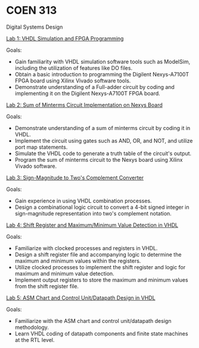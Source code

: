 # COEN 313
Digital Systems Design

[Lab 1: VHDL Simulation and FPGA Programming](https://github.com/mdkaba/COEN313/tree/main/Lab%201%20-%20COEN313)

Goals:
- Gain familiarity with VHDL simulation software tools such as ModelSim, including the utilization of features like DO files.
- Obtain a basic introduction to programming the Digilent Nexys-A7100T FPGA board using Xilinx Vivado software tools.
- Demonstrate understanding of a Full-adder circuit by coding and implementing it on the Digilent Nexys-A7100T FPGA board.

[Lab 2: Sum of Minterms Circuit Implementation on Nexys Board](https://github.com/mdkaba/COEN313/tree/main/Lab%202%20-%20COEN313)

Goals:
- Demonstrate understanding of a sum of minterms circuit by coding it in VHDL.
- Implement the circuit using gates such as AND, OR, and NOT, and utilize port map statements.
- Simulate the VHDL code to generate a truth table of the circuit's output.
- Program the sum of minterms circuit to the Nexys board using Xilinx Vivado software.

[Lab 3: Sign-Magnitude to Two's Complement Converter](https://github.com/mdkaba/COEN313/tree/main/Lab%203%20-%20COEN313)

Goals:
- Gain experience in using VHDL combination processes.
- Design a combinational logic circuit to convert a 4-bit signed integer in sign-magnitude representation into two's complement notation.


[Lab 4: Shift Register and Maximum/Minimum Value Detection in VHDL](https://github.com/mdkaba/COEN313/tree/main/Lab%204%20-%20COEN313)

Goals:
- Familiarize with clocked processes and registers in VHDL.
- Design a shift register file and accompanying logic to determine the maximum and minimum values within the registers.
- Utilize clocked processes to implement the shift register and logic for maximum and minimum value detection.
- Implement output registers to store the maximum and minimum values from the shift register file.

[Lab 5: ASM Chart and Control Unit/Datapath Design in VHDL](https://github.com/mdkaba/COEN313/tree/main/Lab%205%20-%20COEN313)

Goals:
- Familiarize with the ASM chart and control unit/datapath design methodology.
- Learn VHDL coding of datapath components and finite state machines at the RTL level.
